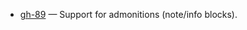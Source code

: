
- [gh-89](https://github.com/Tiendil/brigid/issues/89) — Support for admonitions (note/info blocks).
